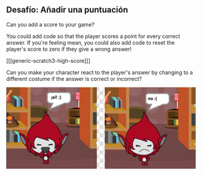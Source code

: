 ## Desafío: Añadir una puntuación

Can you add a score to your game?

You could add code so that the player scores a point for every correct answer. If you're feeling mean, you could also add code to reset the player's score to zero if they give a wrong answer!

[[[generic-scratch3-high-score]]]

Can you make your character react to the player's answer by changing to a different costume if the answer is correct or incorrect?

![screenshot](images/brain-costume.png)